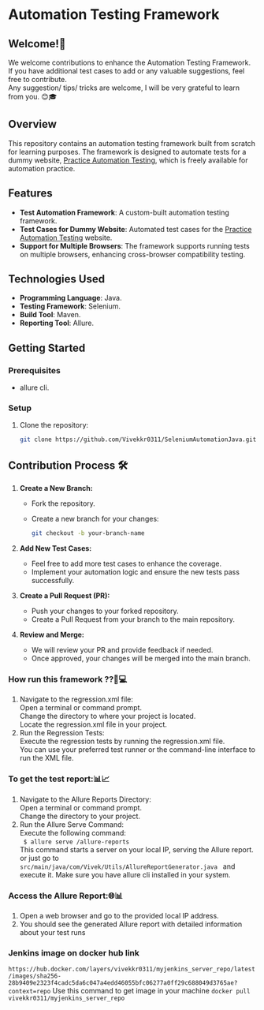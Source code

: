 # Automation Testing Framework

## Welcome!🚀  

We welcome contributions to enhance the Automation Testing Framework. If you have additional test cases to add or any valuable suggestions, feel free to contribute.  
Any suggestion/ tips/ tricks are welcome, I will be very grateful to learn from you. 😊🎓


## Overview

This repository contains an automation testing framework built from scratch for learning purposes. The framework is designed to automate tests for a dummy website, [Practice Automation Testing](https://practice.automationtesting.in), which is freely available for automation practice.

## Features

- **Test Automation Framework**: A custom-built automation testing framework.
- **Test Cases for Dummy Website**: Automated test cases for the [Practice Automation Testing](https://practice.automationtesting.in) website.
- **Support for Multiple Browsers**: The framework supports running tests on multiple browsers, enhancing cross-browser compatibility testing.

## Technologies Used

- **Programming Language**: Java.
- **Testing Framework**: Selenium.
- **Build Tool**: Maven.
- **Reporting Tool**: Allure.

## Getting Started

### Prerequisites

- allure cli.

### Setup

1. Clone the repository:

   ```bash
   git clone https://github.com/Vivekkr0311/SeleniumAutomationJava.git

## Contribution Process 🛠️


1. **Create a New Branch:**
   - Fork the repository.
   - Create a new branch for your changes:

     ```bash
     git checkout -b your-branch-name
     ```

2. **Add New Test Cases:**
   - Feel free to add more test cases to enhance the coverage.
   - Implement your automation logic and ensure the new tests pass successfully.

3. **Create a Pull Request (PR):**
   - Push your changes to your forked repository.
   - Create a Pull Request from your branch to the main repository.

4. **Review and Merge:**
   - We will review your PR and provide feedback if needed.
   - Once approved, your changes will be merged into the main branch.
   


### How run this framework ??🏁💻   
1. Navigate to the regression.xml file:  
   Open a terminal or command prompt.  
   Change the directory to where your project is located.  
   Locate the regression.xml file in your project.  
2. Run the Regression Tests:  
   Execute the regression tests by running the regression.xml file.  
   You can use your preferred test runner or the command-line interface to run the XML file.  
   
### To get the test report:📊📈   
1. Navigate to the Allure Reports Directory:  
   Open a terminal or command prompt.  
   Change the directory to your project.  
2. Run the Allure Serve Command:  
   Execute the following command:  
   ```  $ allure serve /allure-reports ```  
   This command starts a server on your local IP, serving the Allure report.
   or just go to  ```src/main/java/com/Vivek/Utils/AllureReportGenerator.java ```
   and execute it.
   Make sure you have allure cli installed in your system.  

### Access the Allure Report:🌐📊  
1. Open a web browser and go to the provided local IP address.  
2. You should see the generated Allure report with detailed information about your test runs  

### Jenkins image on docker hub link
``` https://hub.docker.com/layers/vivekkr0311/myjenkins_server_repo/latest/images/sha256-28b9409e2323f4cadc5da6c047a4edd46055bfc06277a0ff29c688049d3765ae?context=repo ```
Use this command to get image in your machine ``` docker pull vivekkr0311/myjenkins_server_repo ``` 
